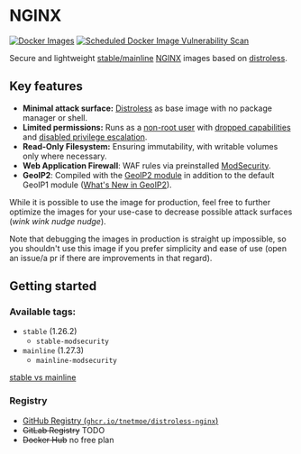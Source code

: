 # NGINX
[![Docker Images](https://github.com/tnetmoe/distroless-nginx/actions/workflows/docker.yml/badge.svg)](https://github.com/tnetmoe/distroless-nginx/actions/workflows/docker.yml) [![Scheduled Docker Image Vulnerability Scan](https://github.com/tnetmoe/distroless-nginx/actions/workflows/vulnerability-scan.yml/badge.svg)](https://github.com/tnetmoe/distroless-nginx/actions/workflows/vulnerability-scan.yml)

Secure and lightweight [stable/mainline](https://docs.nginx.com/nginx/admin-guide/installing-nginx/installing-nginx-open-source/#choosing-between-a-stable-or-a-mainline-version) [NGINX](http://nginx.org/) images based on [distroless](https://github.com/GoogleContainerTools/distroless).

## Key features
- **Minimal attack surface:** [Distroless](https://github.com/GoogleContainerTools/distroless) as base image with no package manager or shell.
- **Limited permissions:** Runs as a [non-root user](https://cheatsheetseries.owasp.org/cheatsheets/Docker_Security_Cheat_Sheet.html#rule-2-set-a-user) with [dropped capabilities](https://cheatsheetseries.owasp.org/cheatsheets/Docker_Security_Cheat_Sheet.html#rule-3-limit-capabilities-grant-only-specific-capabilities-needed-by-a-container) and [disabled privilege escalation](https://cheatsheetseries.owasp.org/cheatsheets/Docker_Security_Cheat_Sheet.html#rule-4-prevent-in-container-privilege-escalation).
- **Read-Only Filesystem:** Ensuring immutability, with writable volumes only where necessary.
- **Web Application Firewall**: WAF rules via preinstalled [ModSecurity](https://github.com/owasp-modsecurity/ModSecurity-nginx).
- **GeoIP2**: Compiled with the [GeoIP2 module](https://github.com/leev/ngx_http_geoip2_module) in addition to the default GeoIP1 module ([What's New in GeoIP2](https://dev.maxmind.com/geoip/whats-new-in-geoip2/)).

While it is possible to use the image for production, feel free to further optimize the images for your use-case to decrease possible attack surfaces (*wink wink nudge nudge*).

Note that debugging the images in production is straight up impossible, so you shouldn't use this image if you prefer simplicity and ease of use (open an issue/a pr if there are improvements in that regard).

## Getting started

### Available tags:
- `stable` (1.26.2)
  - `stable-modsecurity`
- `mainline` (1.27.3)
  - `mainline-modsecurity`

[stable vs mainline](https://docs.nginx.com/nginx/admin-guide/installing-nginx/installing-nginx-open-source/#choosing-between-a-stable-or-a-mainline-version)

### Registry
- [GitHub Registry (`ghcr.io/tnetmoe/distroless-nginx`)](https://github.com/tnetmoe/distroless-nginx)
- ~~GitLab Registry~~ TODO
- ~~Docker Hub~~ no free plan
